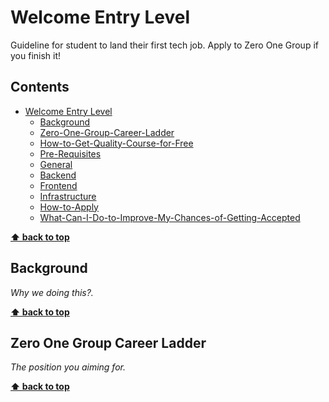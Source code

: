 # Welcome Entry Level

Guideline for student to land their first tech job. Apply to Zero One Group if you finish it!

## Contents

- [Welcome Entry Level](#welcome-entry-level)
  - [Background](#background)
  - [Zero-One-Group-Career-Ladder](#Zero-One-Group-Career-Ladder)
  - [How-to-Get-Quality-Course-for-Free](#How-to-Get-Quality-Course-for-Free)
  - [Pre-Requisites](#Pre-Requisites)
  - [General](#General)
  - [Backend](#Backend)
  - [Frontend](#Frontend)
  - [Infrastructure](#Infrastructure)
  - [How-to-Apply](#How-to-Apply)
  - [What-Can-I-Do-to-Improve-My-Chances-of-Getting-Accepted](#What-can-I-do-to-improve-my-chances-of-getting-accepted)

**[⬆ back to top](#contents)**

## Background

_Why we doing this?._

**[⬆ back to top](#contents)**

## Zero One Group Career Ladder

_The position you aiming for._

**[⬆ back to top](#contents)**
